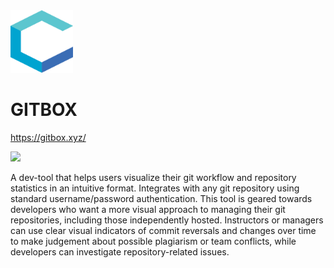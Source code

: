 <img src='./client/src/assets/logo.svg' width=100 height=100/>

# GITBOX
https://gitbox.xyz/

![](https://i.imgur.com/AkmGB0f.png)

A dev-tool that helps users visualize their git workflow and repository statistics in an intuitive format. Integrates with any git repository using standard username/password authentication. This tool is geared towards developers who want a more visual approach to managing their git repositories, including those independently hosted. Instructors or managers can use clear visual indicators of commit reversals and changes over time to make judgement about possible plagiarism or team conflicts, while developers can investigate repository-related issues.
